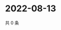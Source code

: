 # 2022-08-13

共 0 条

<!-- BEGIN WEIBO -->
<!-- 最后更新时间 Sat Aug 13 2022 16:07:11 GMT+0800 (China Standard Time) -->

<!-- END WEIBO -->
